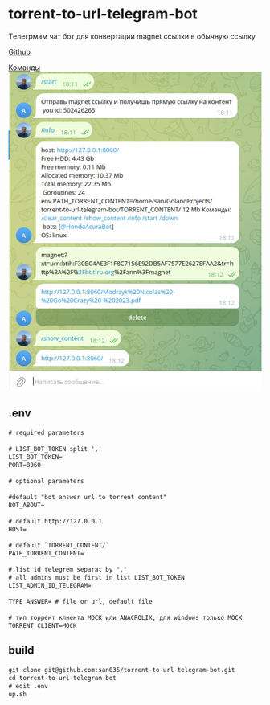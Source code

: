 # torrent-to-url-telegram-bot
Tелегрмам чат бот для конвертации magnet ссылки в обычную ссылку

[Github](https://github.com/san035/torrent-to-url-telegram-bot)

[Команды]()
![alt text](https://github.com/san035/torrent-to-url-telegram-bot/blob/develop/readme/ScreenshotCommands.png?raw=true)

## .env
```
# required parameters

# LIST_BOT_TOKEN split ','
LIST_BOT_TOKEN=
PORT=8060

# optional parameters

#default "bot answer url to torrent content"
BOT_ABOUT=

# default http://127.0.0.1
HOST= 

# default `TORRENT_CONTENT/`
PATH_TORRENT_CONTENT= 

# list id telegrem separat by "," 
# all admins must be first in list LIST_BOT_TOKEN
LIST_ADMIN_ID_TELEGRAM=

TYPE_ANSWER= # file or url, default file

# тип торрент клиента MOCK или ANACROLIX, для windows только MOCK
TORRENT_CLIENT=MOCK
```

## build
```
git clone git@github.com:san035/torrent-to-url-telegram-bot.git
cd torrent-to-url-telegram-bot
# edit .env
up.sh
```
